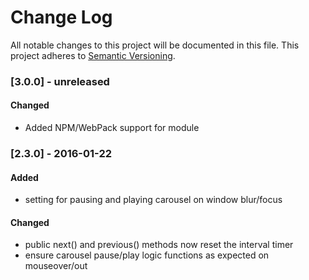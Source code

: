 # Change Log
All notable changes to this project will be documented in this file.
This project adheres to [Semantic Versioning](http://semver.org/).

### [3.0.0] - unreleased

#### Changed
- Added NPM/WebPack support for module

### [2.3.0] - 2016-01-22

#### Added
 - setting for pausing and playing carousel on window blur/focus

#### Changed
 - public next() and previous() methods now reset the interval timer
 - ensure carousel pause/play logic functions as expected on mouseover/out

